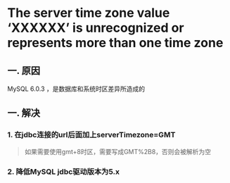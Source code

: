 # The server time zone value ‘XXXXXX’ is unrecognized or represents more than one time zone


## 一. 原因
MySQL 6.0.3 ，是数据库和系统时区差异所造成的
## 一. 解决
### 1. 在jdbc连接的url后面加上serverTimezone=GMT
> 如果需要使用gmt+8时区，需要写成GMT%2B8，否则会被解析为空
### 2. 降低MySQL jdbc驱动版本为5.x

